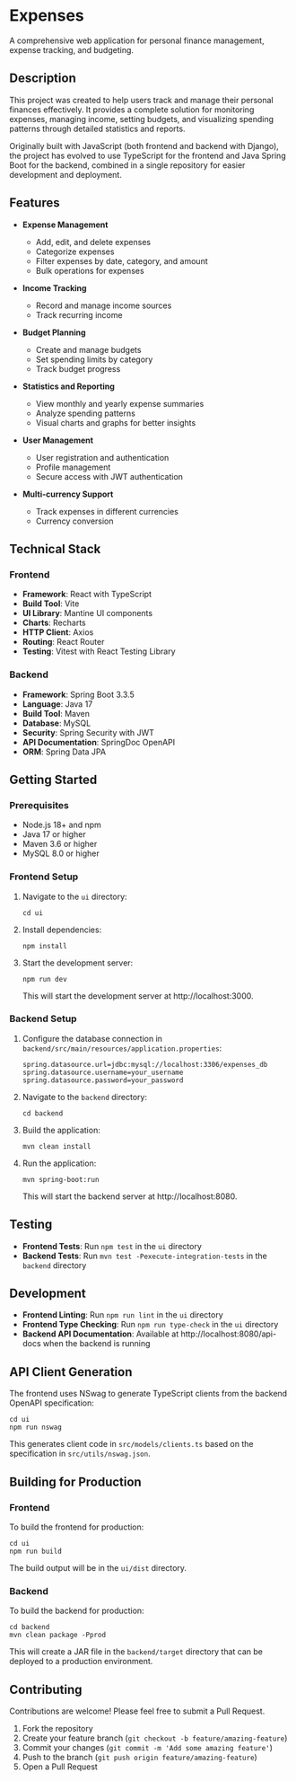 # Expenses

A comprehensive web application for personal finance management, expense tracking, and budgeting.

## Description
This project was created to help users track and manage their personal finances effectively. It provides a complete solution for monitoring expenses, managing income, setting budgets, and visualizing spending patterns through detailed statistics and reports.

Originally built with JavaScript (both frontend and backend with Django), the project has evolved to use TypeScript for the frontend and Java Spring Boot for the backend, combined in a single repository for easier development and deployment.

## Features
- **Expense Management**
  - Add, edit, and delete expenses
  - Categorize expenses
  - Filter expenses by date, category, and amount
  - Bulk operations for expenses

- **Income Tracking**
  - Record and manage income sources
  - Track recurring income

- **Budget Planning**
  - Create and manage budgets
  - Set spending limits by category
  - Track budget progress

- **Statistics and Reporting**
  - View monthly and yearly expense summaries
  - Analyze spending patterns
  - Visual charts and graphs for better insights

- **User Management**
  - User registration and authentication
  - Profile management
  - Secure access with JWT authentication

- **Multi-currency Support**
  - Track expenses in different currencies
  - Currency conversion

## Technical Stack

### Frontend
- **Framework**: React with TypeScript
- **Build Tool**: Vite
- **UI Library**: Mantine UI components
- **Charts**: Recharts
- **HTTP Client**: Axios
- **Routing**: React Router
- **Testing**: Vitest with React Testing Library

### Backend
- **Framework**: Spring Boot 3.3.5
- **Language**: Java 17
- **Build Tool**: Maven
- **Database**: MySQL
- **Security**: Spring Security with JWT
- **API Documentation**: SpringDoc OpenAPI
- **ORM**: Spring Data JPA

## Getting Started

### Prerequisites
- Node.js 18+ and npm
- Java 17 or higher
- Maven 3.6 or higher
- MySQL 8.0 or higher

### Frontend Setup
1. Navigate to the `ui` directory:
   ```
   cd ui
   ```

2. Install dependencies:
   ```
   npm install
   ```

3. Start the development server:
   ```
   npm run dev
   ```
   This will start the development server at http://localhost:3000.

### Backend Setup
1. Configure the database connection in `backend/src/main/resources/application.properties`:
   ```properties
   spring.datasource.url=jdbc:mysql://localhost:3306/expenses_db
   spring.datasource.username=your_username
   spring.datasource.password=your_password
   ```

2. Navigate to the `backend` directory:
   ```
   cd backend
   ```

3. Build the application:
   ```
   mvn clean install
   ```

4. Run the application:
   ```
   mvn spring-boot:run
   ```
   This will start the backend server at http://localhost:8080.

## Testing
- **Frontend Tests**: Run `npm test` in the `ui` directory
- **Backend Tests**: Run `mvn test -Pexecute-integration-tests` in the `backend` directory

## Development
- **Frontend Linting**: Run `npm run lint` in the `ui` directory
- **Frontend Type Checking**: Run `npm run type-check` in the `ui` directory
- **Backend API Documentation**: Available at http://localhost:8080/api-docs when the backend is running

## API Client Generation
The frontend uses NSwag to generate TypeScript clients from the backend OpenAPI specification:

```
cd ui
npm run nswag
```

This generates client code in `src/models/clients.ts` based on the specification in `src/utils/nswag.json`.

## Building for Production

### Frontend
To build the frontend for production:

```
cd ui
npm run build
```

The build output will be in the `ui/dist` directory.

### Backend
To build the backend for production:

```
cd backend
mvn clean package -Pprod
```

This will create a JAR file in the `backend/target` directory that can be deployed to a production environment.

## Contributing
Contributions are welcome! Please feel free to submit a Pull Request.

1. Fork the repository
2. Create your feature branch (`git checkout -b feature/amazing-feature`)
3. Commit your changes (`git commit -m 'Add some amazing feature'`)
4. Push to the branch (`git push origin feature/amazing-feature`)
5. Open a Pull Request
